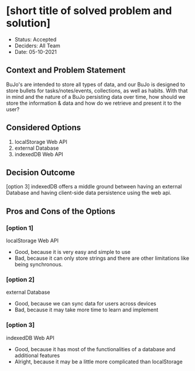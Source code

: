 # [short title of solved problem and solution]

* Status: Accepted  <!-- optional -->
* Deciders: All Team <!-- optional -->
* Date: 05-10-2021 <!-- optional -->


## Context and Problem Statement

BuJo's are intended to store all types of data, and our BuJo is designed to store bullets for tasks/notes/events, collections, as well as habits. With that in mind and the nature of a BuJo persisting data over time, how should we store the information & data and how do we retrieve and present it to the user?


## Considered Options

1. localStorage Web API
2. external Database
3. indexedDB Web API

## Decision Outcome

[option 3] indexedDB offers a middle ground between having an external Database and having client-side data persistence using the web api.

## Pros and Cons of the Options <!-- optional -->

### [option 1]
localStorage Web API

* Good, because it is very easy and simple to use
* Bad, because it can only store strings and there are other limitations like being synchronous.

### [option 2]
external Database

* Good, because we can sync data for users across devices
* Bad, because it may take more time to learn and implement

### [option 3]
indexedDB Web API

* Good, because it has most of the functionalities of a database and additional features
* Alright, because it may be a little more complicated than localStorage 


